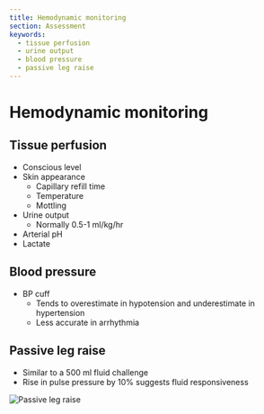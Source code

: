 ```yaml
---
title: Hemodynamic monitoring
section: Assessment
keywords:
  - tissue perfusion
  - urine output
  - blood pressure
  - passive leg raise
---
```


# Hemodynamic monitoring

## Tissue perfusion

- Conscious level
- Skin appearance
  - Capillary refill time
  - Temperature
  - Mottling
- Urine output
  - Normally 0.5-1 ml/kg/hr
- Arterial pH
- Lactate

## Blood pressure

- BP cuff
  - Tends to overestimate in hypotension and underestimate in hypertension
  - Less accurate in arrhythmia

## Passive leg raise

- Similar to a 500 ml fluid challenge
- Rise in pulse pressure by 10% suggests fluid responsiveness

![Passive leg raise](https://0xygaj8b07.ufs.sh/f/USMw46GisEiDHZhDGF6Nj4RxeXvTOzY7MmoqwfECVLD0dZF6)
